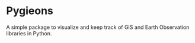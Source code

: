 # Pygieons

A simple package to visualize and keep track of GIS and Earth Observation libraries in Python.